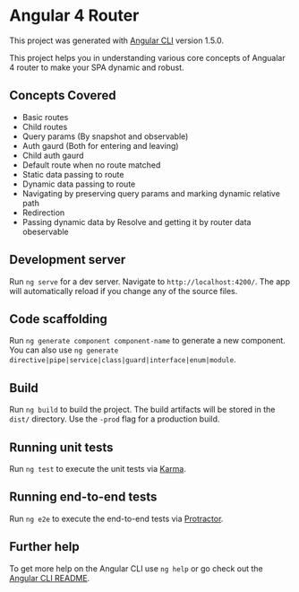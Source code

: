 # Angular 4 Router

This project was generated with [Angular CLI](https://github.com/angular/angular-cli) version 1.5.0.

This project helps you in understanding various core concepts of Angualar 4 router to make your SPA dynamic and robust.

## Concepts Covered
* Basic routes  
* Child routes  
* Query params (By snapshot and observable)  
* Auth gaurd (Both for entering and leaving)  
* Child auth gaurd  
* Default route when no route matched  
* Static data passing to route  
* Dynamic data passing to route  
* Navigating by preserving query params and marking dynamic relative path  
* Redirection  
* Passing dynamic data by Resolve and getting it by router data obeservable  

## Development server

Run `ng serve` for a dev server. Navigate to `http://localhost:4200/`. The app will automatically reload if you change any of the source files.

## Code scaffolding

Run `ng generate component component-name` to generate a new component. You can also use `ng generate directive|pipe|service|class|guard|interface|enum|module`.

## Build

Run `ng build` to build the project. The build artifacts will be stored in the `dist/` directory. Use the `-prod` flag for a production build.

## Running unit tests

Run `ng test` to execute the unit tests via [Karma](https://karma-runner.github.io).

## Running end-to-end tests

Run `ng e2e` to execute the end-to-end tests via [Protractor](http://www.protractortest.org/).

## Further help

To get more help on the Angular CLI use `ng help` or go check out the [Angular CLI README](https://github.com/angular/angular-cli/blob/master/README.md).

